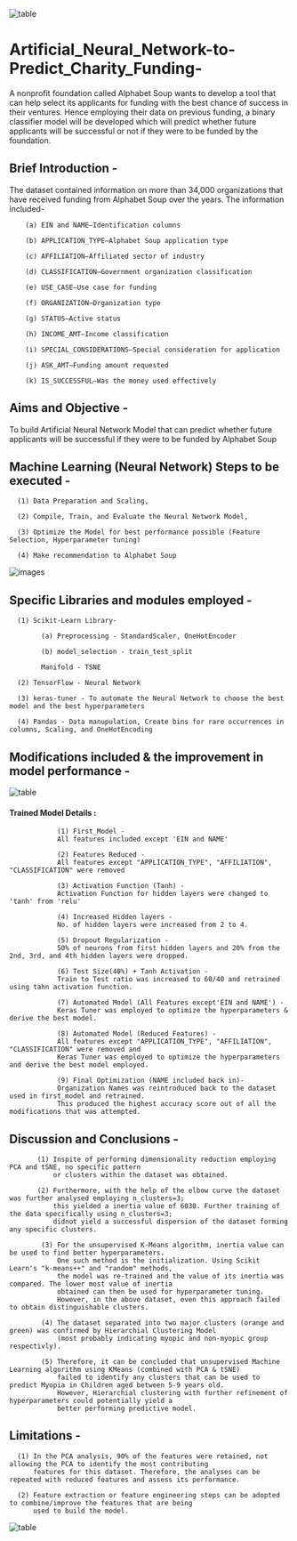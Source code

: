 ![table](https://github.com/fbrowther/Artificial_Neural_Network-to-Predict_Charity_Funding-/blob/main/Images/funding-available.jpeg)

# Artificial_Neural_Network-to-Predict_Charity_Funding-

A nonprofit foundation called Alphabet Soup wants to develop a tool that can help select its applicants for funding with the best chance of success in their ventures. Hence employing their data on previous funding, a binary classifier model will be developed which will predict whether future applicants will be successful or not if they were to be funded by the foundation. 

## Brief Introduction - 

The dataset contained information on more than 34,000 organizations that have received funding from Alphabet Soup over the years. The information included-

        (a) EIN and NAME—Identification columns

        (b) APPLICATION_TYPE—Alphabet Soup application type

        (c) AFFILIATION—Affiliated sector of industry

        (d) CLASSIFICATION—Government organization classification

        (e) USE_CASE—Use case for funding

        (f) ORGANIZATION—Organization type

        (g) STATUS—Active status

        (h) INCOME_AMT—Income classification

        (i) SPECIAL_CONSIDERATIONS—Special consideration for application

        (j) ASK_AMT—Funding amount requested

        (k) IS_SUCCESSFUL—Was the money used effectively
   	
## Aims and Objective -
To build Artificial Neural Network Model that can predict whether future applicants will be successful if they were to be funded by Alphabet Soup

## Machine Learning (Neural Network) Steps to be executed -

      (1) Data Preparation and Scaling,
      
      (2) Compile, Train, and Evaluate the Neural Network Model,
      
      (3) Optimize the Model for best performance possible (Feature Selection, Hyperparameter tuning)
      
      (4) Make recommendation to Alphabet Soup

![images](https://github.com/fbrowther/Artificial_Neural_Network-to-Predict_Charity_Funding-/blob/main/Images/network.svg)

## Specific Libraries and modules employed -
      
      (1) Scikit-Learn Library-
      
            (a) Preprocessing - StandardScaler, OneHotEncoder
  
            (b) model_selection - train_test_split
            
            Manifold - TSNE
  
      (2) TensorFlow - Neural Network
      
      (3) keras-tuner - To automate the Neural Network to choose the best model and the best hyperparameters
      
      (4) Pandas - Data manupulation, Create bins for rare occurrences in columns, Scaling, and OneHotEncoding        


## Modifications included & the improvement in model performance -

![table](https://github.com/fbrowther/Artificial_Neural_Network-to-Predict_Charity_Funding-/blob/main/Images/Comparison%20of%20accuracy%20scores%20final.png) 

#### Trained Model Details :
                (1) First_Model - 
                All features included except 'EIN and NAME'
                
                (2) Features Reduced - 
                All features except "APPLICATION_TYPE", "AFFILIATION", "CLASSIFICATION" were removed
                
                (3) Activation Function (Tanh) - 
                Activation Function for hidden layers were changed to 'tanh' from 'relu'
                
                (4) Increased Hidden layers - 
                No. of hidden layers were increased from 2 to 4.
                
                (5) Dropout Regularization - 
                50% of neurons from first hidden layers and 20% from the 2nd, 3rd, and 4th hidden layers were dropped.
                
                (6) Test Size(40%) + Tanh Activation - 
                Train to Test ratio was increased to 60/40 and retrained using tahn activation function.
                
                (7) Automated Model (All Features except'EIN and NAME') - 
                Keras Tuner was employed to optimize the hyperparameters & derive the best model.
                
                (8) Automated Model (Reduced Features) - 
                All features except "APPLICATION_TYPE", "AFFILIATION", "CLASSIFICATION" were removed and 
                Keras Tuner was employed to optimize the hyperparameters and derive the best model employed.
                
                (9) Final Optimization (NAME included back in)- 
                Organization Names was reintroduced back to the dataset used in first_model and retrained. 
                This produced the highest accuracy score out of all the modifications that was attempted.

## Discussion and Conclusions -

           (1) Inspite of performing dimensionality reduction employing PCA and tSNE, no specific pattern 
               or clusters within the dataset was obtained. 

           (2) Furthermore, with the help of the elbow curve the dataset was further analysed employing n_clusters=3; 
               this yielded a inertia value of 6030. Further training of the data specifically using n_clusters=3; 
               didnot yield a successful dispersion of the dataset forming any specific clusters.

            (3) For the unsupervised K-Means algorithm, inertia value can be used to find better hyperparameters. 
                One such method is the initialization. Using Scikit Learn's "k-means++" and "random" methods, 
                the model was re-trained and the value of its inertia was compared. The lower most value of inertia 
                obtained can then be used for hyperparameter tuning. 
                However, in the above dataset, even this approach failed to obtain distinguishable clusters. 

            (4) The dataset separated into two major clusters (orange and green) was confirmed by Hierarchial Clustering Model
                (most probably indicating myopic and non-myopic group respectivly).

            (5) Therefore, it can be concluded that unsupervised Machine Learning algorithm using KMeans (combined with PCA & tSNE) 
                failed to identify any clusters that can be used to predict Myopia in Children aged between 5-9 years old. 
                However, Hierarchial clustering with further refinement of hyperparameters could potentially yield a 
                better performing predictive model.


## Limitations - 

      (1) In the PCA analysis, 90% of the features were retained, not allowing the PCA to identify the most contributing 
          features for this dataset. Therefore, the analyses can be repeated with reduced features and assess its performance.
      
      (2) Feature extraction or feature engineering steps can be adopted to combine/improve the features that are being 
          used to build the model.
          








![table](https://github.com/fbrowther/Artificial_Neural_Network-to-Predict_Charity_Funding-/blob/main/Images/Comparison%20of%20accuracy%20scores.png)

